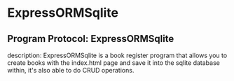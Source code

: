 # ExpressORMSqlite

## Program Protocol: ExpressORMSqlite

description: ExpressORMSqlite is a book register program that allows you to create books with the index.html page and save it into the sqlite database within, it's also able to do CRUD operations.

